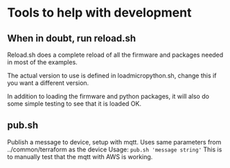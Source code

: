 # Tools to help with development

## When in doubt, run reload.sh
Reload.sh does a complete reload of all the firmware and packages needed
in most of the examples.

The actual version to use is defined in loadmicropython.sh, change  this if you
want a different version.

In addition to loading the firmware and python packages, it will also do some
simple testing to see that it is loaded OK.

## pub.sh
Publish a message to device, setup with mqtt. Uses same parameters from ../common/terraform as the device
Usage:
  `pub.sh 'message string'`
This is to manually test that the mqtt with AWS is working.
